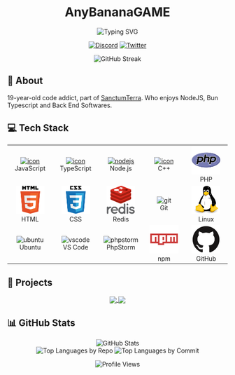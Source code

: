 <h1 align="center">AnyBananaGAME</h1>

<p align="center">
  <img src="https://readme-typing-svg.herokuapp.com?font=Fira+Code&pause=1000&color=F7F7F7&center=true&vCenter=true&width=435&lines=JavaScript+Enthusiast;Open+Source+Contributor" alt="Typing SVG" />
</p> 

<p align="center">
  <a href="https://discord.com/channels/@me/599675959888707594"><img src="https://img.shields.io/badge/Discord-bonanoo-7289DA?style=for-the-badge&logo=discord&logoColor=white" alt="Discord"></a>
  <a href="https://twitter.com/any_banana"><img src="https://img.shields.io/badge/Twitter-@any__banana-1DA1F2?style=for-the-badge&logo=twitter&logoColor=white" alt="Twitter"></a>
</p>

<p align="center">
  <img src="https://github-readme-streak-stats.herokuapp.com/?user=AnyBananaGAME&theme=dark" alt="GitHub Streak" />
</p>

## 🚀 About

19-year-old code addict, part of [SanctumTerra](https://github.com/SanctumTerra/). Who enjoys NodeJS, Bun Typescript and Back End Softwares.

## 💻 Tech Stack

<table align="center">
  <tr>
    <td align="center" width="96">
      <a href="#tech-stack">
        <img src="https://techstack-generator.vercel.app/js-icon.svg" alt="icon" width="65" height="65" />
      </a>
      <br>JavaScript
    </td>
    <td align="center" width="96">
      <a href="#tech-stack">
        <img src="https://techstack-generator.vercel.app/ts-icon.svg" alt="icon" width="65" height="65" />
      </a>
      <br>TypeScript
    </td>
    <td align="center" width="96">
      <a href="#tech-stack">
        <img src="https://nodejs.org/static/images/logo.svg" alt="nodejs" width="65" height="65" />
      </a>
      <br>Node.js
    </td>
    <td align="center" width="96">
      <a href="#tech-stack">
        <img src="https://techstack-generator.vercel.app/cpp-icon.svg" alt="icon" width="65" height="65" />
      </a>
      <br>C++
    </td>
    <td align="center" width="96">
      <img src="https://raw.githubusercontent.com/devicons/devicon/master/icons/php/php-original.svg" alt="php" width="65" height="65"/>
      <br>PHP
    </td>
  </tr>
  <tr>
    <td align="center" width="96">
      <img src="https://raw.githubusercontent.com/devicons/devicon/master/icons/html5/html5-original-wordmark.svg" alt="html5" width="65" height="65"/>
      <br>HTML
    </td>
    <td align="center" width="96">
      <img src="https://raw.githubusercontent.com/devicons/devicon/master/icons/css3/css3-original-wordmark.svg" alt="css3" width="65" height="65"/>
      <br>CSS
    </td>
    <td align="center" width="96">
      <img src="https://raw.githubusercontent.com/devicons/devicon/master/icons/redis/redis-original-wordmark.svg" alt="redis" width="65" height="65"/>
      <br>Redis
    </td>
    <td align="center" width="96">
      <img src="https://www.vectorlogo.zone/logos/git-scm/git-scm-icon.svg" alt="git" width="65" height="65"/>
      <br>Git
    </td>
    <td align="center" width="96">
      <img src="https://raw.githubusercontent.com/devicons/devicon/master/icons/linux/linux-original.svg" alt="linux" width="65" height="65"/>
      <br>Linux
    </td>
  </tr>
  <tr>
    <td align="center" width="96">
      <img src="https://cdn.worldvectorlogo.com/logos/ubuntu-2.svg" alt="ubuntu" width="65" height="65"/>
      <br>Ubuntu
    </td>
    <td align="center" width="96">
      <img src="https://upload.wikimedia.org/wikipedia/commons/9/9a/Visual_Studio_Code_1.35_icon.svg" alt="vscode" width="65" height="65"/>
      <br>VS Code
    </td>
    <td align="center" width="96">
      <img src="https://resources.jetbrains.com/storage/products/phpstorm/img/meta/phpstorm_logo_300x300.png" alt="phpstorm" width="65" height="65"/>
      <br>PhpStorm
    </td>
    <td align="center" width="96">
      <img src="https://raw.githubusercontent.com/devicons/devicon/master/icons/npm/npm-original-wordmark.svg" alt="npm" width="65" height="65"/>
      <br>npm
    </td>
    <td align="center" width="96">
      <img src="https://raw.githubusercontent.com/devicons/devicon/master/icons/github/github-original.svg" alt="github" width="65" height="65"/>
      <br>GitHub
    </td>
  </tr>
</table>

## 🌟 Projects

<div align="center">
  <a href="https://github.com/SanctumTerra/Baltica">
    <img align="center" src="https://github-readme-stats.vercel.app/api/pin/?username=SanctumTerra&repo=Baltica&theme=dark" />
  </a>
  <a href="https://github.com/SanctumTerra/Raknet">
    <img align="center" src="https://github-readme-stats.vercel.app/api/pin/?username=SanctumTerra&repo=Raknet&theme=dark" />
  </a>
</div> 

## 📊 GitHub Stats

<div align="center">
  <img src="https://github-readme-stats.vercel.app/api?username=AnyBananaGAME&count_private=true&show_icons=true&theme=dark&include_all_commits=true" alt="GitHub Stats" />
</div>

<div align="center">
  <img src="https://github-profile-summary-cards.vercel.app/api/cards/repos-per-language?username=AnyBananaGAME&theme=github_dark" alt="Top Languages by Repo" />
  <img src="https://github-profile-summary-cards.vercel.app/api/cards/most-commit-language?username=AnyBananaGAME&theme=github_dark" alt="Top Languages by Commit" />
</div>

<p align="center">
  <img src="https://komarev.com/ghpvc/?username=AnyBananaGAME&color=blueviolet&style=flat-square&label=Profile+Views" alt="Profile Views" />
</p>

